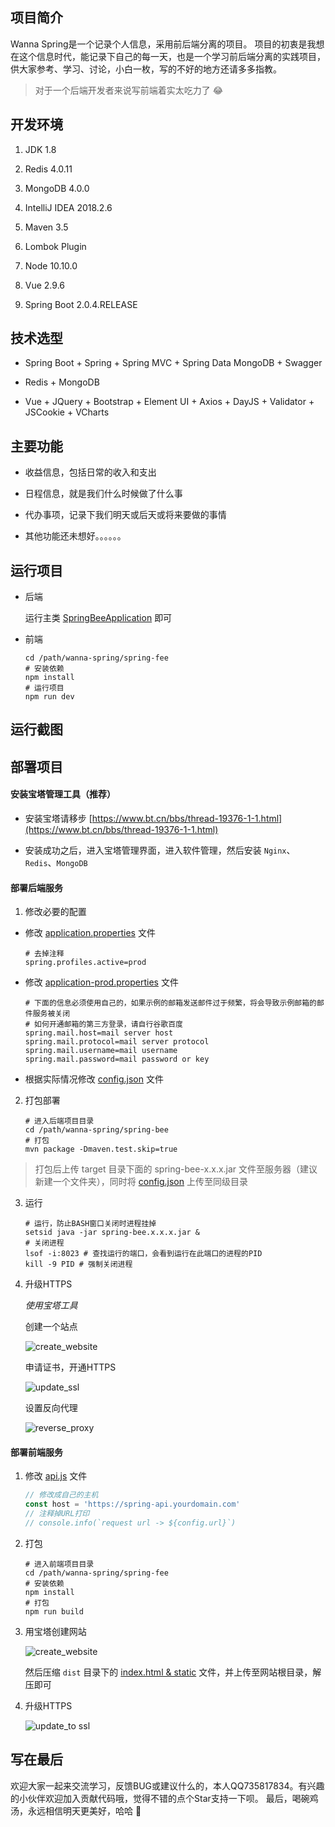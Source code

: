 ## 项目简介

Wanna Spring是一个记录个人信息，采用前后端分离的项目。
项目的初衷是我想在这个信息时代，能记录下自己的每一天，也是一个学习前后端分离的实践项目，供大家参考、学习、讨论，小白一枚，写的不好的地方还请多多指教。

> 对于一个后端开发者来说写前端着实太吃力了 :joy:

## 开发环境

1. JDK 1.8

2. Redis 4.0.11

3. MongoDB 4.0.0

4. IntelliJ IDEA 2018.2.6

5. Maven 3.5

6. Lombok Plugin

7. Node 10.10.0

8. Vue 2.9.6

9. Spring Boot 2.0.4.RELEASE

## 技术选型

- Spring Boot + Spring + Spring MVC + Spring Data MongoDB + Swagger

- Redis + MongoDB

- Vue + JQuery + Bootstrap + Element UI + Axios + DayJS + Validator + JSCookie + VCharts

## 主要功能

- 收益信息，包括日常的收入和支出

- 日程信息，就是我们什么时候做了什么事

- 代办事项，记录下我们明天或后天或将来要做的事情

- 其他功能还未想好。。。。。。

## 运行项目

- 后端

    运行主类 [SpringBeeApplication](spring-bee/src/main/java/org/code4everything/springbee/SpringBeeApplication.java) 即可

- 前端

    ``` shell
    cd /path/wanna-spring/spring-fee
    # 安装依赖
    npm install
    # 运行项目
    npm run dev
    ```

## 运行截图

## 部署项目

#### 安装宝塔管理工具（推荐）

- 安装宝塔请移步 [https://www.bt.cn/bbs/thread-19376-1-1.html](https://www.bt.cn/bbs/thread-19376-1-1.html)

- 安装成功之后，进入宝塔管理界面，进入软件管理，然后安装 `Nginx`、`Redis`、`MongoDB`

#### 部署后端服务

1. 修改必要的配置

  - 修改 [application.properties](spring-bee/src/main/resources/application.properties) 文件

    ``` properties
    # 去掉注释
    spring.profiles.active=prod
    ```

  - 修改 [application-prod.properties](spring-bee/src/main/resources/application-prod.properties) 文件

    ``` properties
    # 下面的信息必须使用自己的，如果示例的邮箱发送邮件过于频繁，将会导致示例邮箱的邮件服务被关闭
    # 如何开通邮箱的第三方登录，请自行谷歌百度
    spring.mail.host=mail server host
    spring.mail.protocol=mail server protocol
    spring.mail.username=mail username
    spring.mail.password=mail password or key
    ```

  - 根据实际情况修改 [config.json](spring-bee/config.json) 文件

2. 打包部署

    ``` shell
    # 进入后端项目目录
    cd /path/wanna-spring/spring-bee
    # 打包
    mvn package -Dmaven.test.skip=true
    ```

  >  打包后上传 target 目录下面的 spring-bee-x.x.x.jar 文件至服务器（建议新建一个文件夹），同时将 [config.json](spring-bee/config.json) 上传至同级目录

3. 运行

    ``` shell
    # 运行，防止BASH窗口关闭时进程挂掉
    setsid java -jar spring-bee.x.x.x.jar &
    # 关闭进程
    lsof -i:8023 # 查找运行的端口，会看到运行在此端口的进程的PID
    kill -9 PID # 强制关闭进程
    ```

4. 升级HTTPS

   *使用宝塔工具*

   创建一个站点

   ![create_website](images/create_api_website_for_bt.png)

   申请证书，开通HTTPS

   ![update_ssl](images/update_api_to_ssl.png)

   设置反向代理

   ![reverse_proxy](images/reverse_proxy.png)

#### 部署前端服务

1. 修改 [api.js](spring-fee/src/api/api.js) 文件

    ``` javascript
    // 修改成自己的主机
    const host = 'https://spring-api.yourdomain.com'
    // 注释掉URL打印
    // console.info(`request url -> ${config.url}`)
    ```

2. 打包

    ``` shell
    # 进入前端项目目录
    cd /path/wanna-spring/spring-fee
    # 安装依赖
    npm install
    # 打包
    npm run build
    ```

3. 用宝塔创建网站

   ![create_website](images/create_website_for_bt.png)

   然后压缩 `dist` 目录下的 [index.html & static](spring-fee/dist) 文件，并上传至网站根目录，解压即可

4. 升级HTTPS

   ![update_to ssl](images/update_to_ssl.png)

## 写在最后

欢迎大家一起来交流学习，反馈BUG或建议什么的，本人QQ735817834。有兴趣的小伙伴欢迎加入贡献代码哦，觉得不错的点个Star支持一下呗。
最后，喝碗鸡汤，永远相信明天更美好，哈哈 :grimacing:
